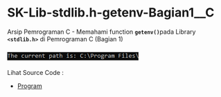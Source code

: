 # SK-Lib-stdlib.h-getenv-Bagian1__C
Arsip Pemrograman C - Memahami function <code><b>getenv()</b></code>pada Library <code><b>&lt;stdlib.h></b></code> di Pemrograman C (Bagian 1)<br><br>
<img src="https://github.com/RizkyKhapidsyah/SK-Lib-stdlib.h-getenv-Bagian1__C/blob/master/SK-Lib-stdlib.h-getenv-Bagian1__C/x64/result/001.PNG"><br><br>
Lihat Source Code : <br>
- <a href="https://github.com/RizkyKhapidsyah/SK-Lib-stdlib.h-getenv-Bagian1__C/blob/master/SK-Lib-stdlib.h-getenv-Bagian1__C/Source.c">Program</a>
